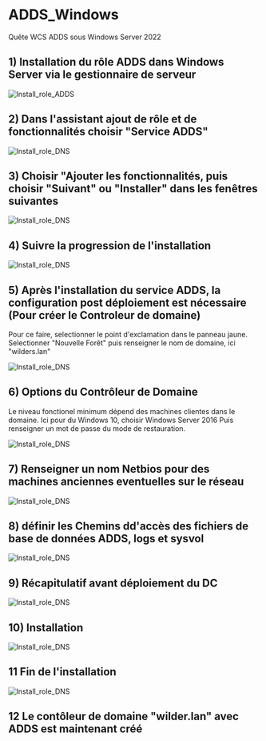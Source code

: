 # ADDS_Windows
Quête WCS ADDS sous Windows Server 2022

## 1) Installation du rôle ADDS dans Windows Server via le gestionnaire de serveur

![Install_role_ADDS](https://github.com/Hebus79/ADDS_Windows/blob/main/images/1-Gestionnaire_de_serveur.png)



## 2) Dans l'assistant ajout de rôle et de fonctionnalités choisir "Service ADDS"

![Install_role_DNS](https://github.com/Hebus79/ADDS_Windows/blob/main/images/2-Assistant_ajout_de_role_et_de_fonctionnalites-ADDS.png)


## 3) Choisir "Ajouter les fonctionnalités, puis choisir "Suivant" ou "Installer" dans les fenêtres suivantes

![Install_role_DNS](https://github.com/Hebus79/ADDS_Windows/blob/main/images/3-Assistant_ajout_de_role_et_de_fonctionnalites-ADDS.png)


## 4) Suivre la progression de l'installation


![Install_role_DNS](https://github.com/Hebus79/ADDS_Windows/blob/main/images/4-Progression_installation.png)


## 5) Après l'installation du service ADDS, la configuration post déploiement est nécessaire (Pour créer le Controleur de domaine)
Pour ce faire, selectionner le point d'exclamation dans le panneau jaune.
Selectionner "Nouvelle Forêt" puis renseigner le nom de domaine, ici "wilders.lan"

![Install_role_DNS](https://github.com/Hebus79/ADDS_Windows/blob/main/images/5-Configuration_post_deploiement.png)


## 6) Options du Contrôleur de Domaine
Le niveau fonctionel minimum dépend des machines clientes dans le domaine. Ici pour du Windows 10, choisir Windows Server 2016
Puis renseigner un mot de passe du mode de restauration.

![Install_role_DNS](https://github.com/Hebus79/ADDS_Windows/blob/main/images/6-options_du_controleur_de_domaine.png)


## 7) Renseigner un nom Netbios pour des machines anciennes eventuelles sur le réseau

![Install_role_DNS](https://github.com/Hebus79/ADDS_Windows/blob/main/images/7-Nom_Netbios.png)

## 8) définir les Chemins dd'accès des fichiers de base de données ADDS, logs et sysvol

![Install_role_DNS](https://github.com/Hebus79/ADDS_Windows/blob/main/images/8-Chemins_acces.png)


## 9) Récapitulatif avant déploiement du DC

![Install_role_DNS](https://github.com/Hebus79/ADDS_Windows/blob/main/images/8-Recapitulatif.png)


## 10) Installation

![Install_role_DNS](https://github.com/Hebus79/ADDS_Windows/blob/main/images/9-Installation.png)


## 11 Fin de l'installation

![Install_role_DNS](https://github.com/Hebus79/ADDS_Windows/blob/main/images/10-Fin_installation.png)



## 12 Le contôleur de domaine "wilder.lan" avec ADDS est maintenant créé

